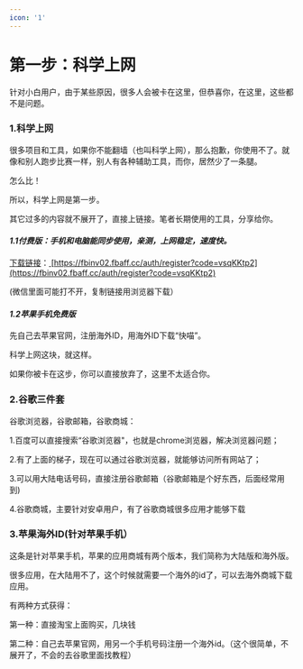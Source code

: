 ```yaml
---
icon: '1'
---
```


# 第一步：科学上网

针对小白用户，由于某些原因，很多人会被卡在这里，但恭喜你，在这里，这些都不是问题。

### 1.科学上网 <a href="#id-1.-ke-xue-shang-wang" id="id-1.-ke-xue-shang-wang"></a>

很多项目和工具，如果你不能翻墙（也叫科学上网），那么抱歉，你使用不了。就像和别人跑步比赛一样，别人有各种辅助工具，而你，居然少了一条腿。

怎么比！

所以，科学上网是第一步。

其它过多的内容就不展开了，直接上链接。笔者长期使用的工具，分享给你。

#### _**1.1付费版：手机和电脑能同步使用，亲测，上网稳定，速度快。**_ <a href="#id-1.1-fu-fei-ban-shou-ji-he-dian-nao-neng-tong-bu-shi-yong-qin-ce-shang-wang-wen-ding-su-du-kuai" id="id-1.1-fu-fei-ban-shou-ji-he-dian-nao-neng-tong-bu-shi-yong-qin-ce-shang-wang-wen-ding-su-du-kuai"></a>

[下载链接](https://fbinv02.fbaff.cc/auth/register?code=vsqKKtp2)：[ ](https://fbinv02.fbaff.cc/auth/register?code=vsqKKtp2)[https://fbinv02.fbaff.cc/auth/register?code=vsqKKtp2](https://fbinv02.fbaff.cc/auth/register?code=vsqKKtp2)

(微信里面可能打不开，复制链接用浏览器下载）

#### _**1.2苹果手机免费版**_ <a href="#id-1.2-ping-guo-shou-ji-mian-fei-ban" id="id-1.2-ping-guo-shou-ji-mian-fei-ban"></a>

先自己去苹果官网，注册海外ID，用海外ID下载“快喵”。

科学上网这块，就这样。

如果你被卡在这步，你可以直接放弃了，这里不太适合你。

### 2.谷歌三件套 <a href="#id-2.-gu-ge-san-jian-tao" id="id-2.-gu-ge-san-jian-tao"></a>

谷歌浏览器，谷歌邮箱，谷歌商城：

1.百度可以直接搜索“谷歌浏览器"，也就是chrome浏览器，解决浏览器问题；

2.有了上面的梯子，现在可以通过谷歌浏览器，就能够访问所有网站了；

3.可以用大陆电话号码，直接注册谷歌邮箱（谷歌邮箱是个好东西，后面经常用到)

4.谷歌商城，主要针对安卓用户，有了谷歌商城很多应用才能够下载

### 3.苹果海外ID(针对苹果手机） <a href="#id-3.-ping-guo-hai-wai-id-zhen-dui-ping-guo-shou-ji" id="id-3.-ping-guo-hai-wai-id-zhen-dui-ping-guo-shou-ji"></a>

这条是针对苹果手机，苹果的应用商城有两个版本，我们简称为大陆版和海外版。

很多应用，在大陆用不了，这个时候就需要一个海外的id了，可以去海外商城下载应用。

有两种方式获得：

第一种：直接淘宝上面购买，几块钱

第二种：自己去苹果官网，用另一个手机号码注册一个海外id。（这个很简单，不展开了，不会的去谷歌里面找教程）
